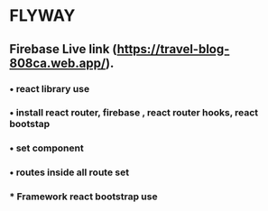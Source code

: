 # FLYWAY

## Firebase Live link (https://travel-blog-808ca.web.app/).

### • react library use
### • install react router, firebase , react router hooks, react bootstap
### • set component
### • routes inside all route set
### * Framework react bootstrap use
